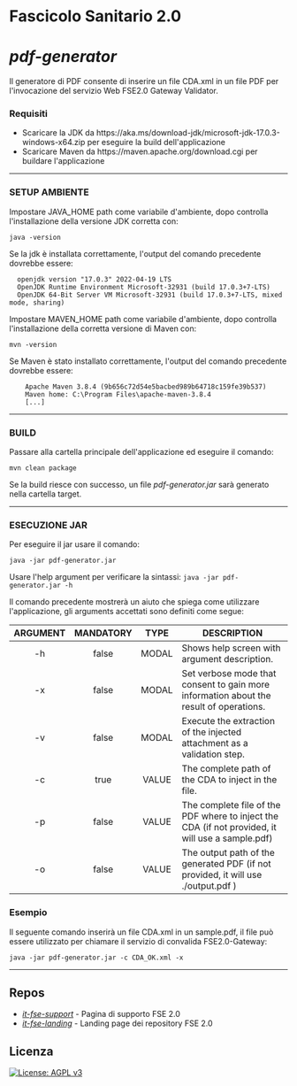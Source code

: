 
# Fascicolo Sanitario 2.0

# _pdf-generator_

Il generatore di PDF consente di inserire un file CDA.xml in un file PDF per l'invocazione del servizio Web FSE2.0 Gateway Validator.

### Requisiti
<ul>
	<li> Scaricare la JDK da https://aka.ms/download-jdk/microsoft-jdk-17.0.3-windows-x64.zip per eseguire la build dell'applicazione </li>
	<li> Scaricare Maven da https://maven.apache.org/download.cgi per buildare l'applicazione </li>
</ul>

---

### SETUP AMBIENTE

Impostare JAVA_HOME path come variabile d'ambiente, dopo controlla l'installazione della versione JDK corretta con:

`java -version`

Se la jdk è installata correttamente, l'output del comando precedente dovrebbe essere:
```console
  openjdk version "17.0.3" 2022-04-19 LTS
  OpenJDK Runtime Environment Microsoft-32931 (build 17.0.3+7-LTS)
  OpenJDK 64-Bit Server VM Microsoft-32931 (build 17.0.3+7-LTS, mixed mode, sharing)
```

Impostare MAVEN_HOME path come variabile d'ambiente, dopo controlla l'installazione della corretta versione di Maven con:

`mvn -version`

Se Maven è stato installato correttamente, l'output del comando precedente dovrebbe essere:
```console
	Apache Maven 3.8.4 (9b656c72d54e5bacbed989b64718c159fe39b537)
	Maven home: C:\Program Files\apache-maven-3.8.4
	[...]
```
---

### BUILD

Passare alla cartella principale dell'applicazione ed eseguire il comando:

`mvn clean package`

Se la build riesce con successo, un file <em> pdf-generator.jar </em> sarà generato nella cartella target.

---

### ESECUZIONE JAR

Per eseguire il jar usare il comando:

`java -jar pdf-generator.jar`

 Usare l'help argument per verificare la sintassi:
`java -jar pdf-generator.jar -h`

Il comando precedente mostrerà un aiuto che spiega come utilizzare l'applicazione, gli arguments accettati sono definiti come segue:

| ARGUMENT | MANDATORY | TYPE | DESCRIPTION |
| :------------: | :------------: | :------------: | ------------ |
| -h | false | MODAL | Shows help screen with argument description. |
| -x | false | MODAL | Set verbose mode that consent to gain more information about the result of operations.  |
| -v | false | MODAL | Execute the extraction of the injected attachment as a validation step. |
| -c | true  | VALUE | The complete path of the CDA to inject in the file.  |
| -p | false | VALUE | The complete file of the PDF where to inject the CDA (if not provided, it will use a sample.pdf)  |
| -o | false | VALUE | The output path of the generated PDF (if not provided, it will use ./output.pdf ) |

### Esempio

Il seguente comando inserirà un file CDA.xml in un sample.pdf, il file può essere utilizzato per chiamare il servizio di convalida FSE2.0-Gateway:

`java -jar pdf-generator.jar -c CDA_OK.xml -x`

---

## Repos
- [*it-fse-support*](https://github.com/ministero-salute/it-fse-support) - Pagina di supporto FSE 2.0
- [*it-fse-landing*](https://github.com/ministero-salute/it-fse-landing) - Landing page dei repository FSE 2.0

## Licenza

[![License: AGPL v3](https://img.shields.io/badge/License-AGPL_v3-blue.svg)](https://www.gnu.org/licenses/agpl-3.0)
